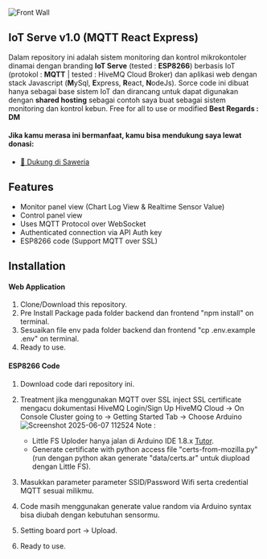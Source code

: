 ![Front Wall](https://github.com/user-attachments/assets/c773bb4b-0480-4c07-8387-2ff702dc290b)

## IoT Serve v1.0 (MQTT React Express)
Dalam repository ini adalah sistem monitoring dan kontrol mikrokontoler dinamai dengan branding **IoT Serve** (tested : **ESP8266**) berbasis IoT (protokol : **MQTT** | tested : HiveMQ Cloud Broker) dan aplikasi web dengan stack Javascript (**M**ySql, **E**xpress, **R**eact, **N**odeJs). Sorce code ini dibuat hanya sebagai base sistem IoT dan dirancang untuk dapat digunakan dengan **shared hosting** sebagai contoh saya buat sebagai sistem monitoring dan kontrol kebun. Free for all to use or modified **Best Regards : DM**

#### Jika kamu merasa ini bermanfaat, kamu bisa mendukung saya lewat donasi:
- [🎁 Dukung di Saweria](https://saweria.co/dmaulana)

## Features 
- Monitor panel view (Chart Log View & Realtime Sensor Value)
- Control panel view
- Uses MQTT Protocol over WebSocket
- Authenticated connection via API Auth key
- ESP8266 code (Support MQTT over SSL)

## Installation
#### Web Application
1. Clone/Download this repository.
2. Pre Install Package pada folder backend dan frontend "npm install" on terminal.
3. Sesuaikan file env pada folder backend dan frontend "cp .env.example .env" on terminal.
4. Ready to use.

#### ESP8266 Code
1. Download code dari repository ini.
2. Treatment jika menggunakan MQTT over SSL inject SSL certificate mengacu dokumentasi HiveMQ
   Login/Sign Up HiveMQ Cloud -> On Console Cluster going to -> Getting Started Tab -> Choose Arduino
   ![Screenshot 2025-06-07 112524](https://github.com/user-attachments/assets/35cd1de4-1ca7-461d-8fcc-42dec78361f0)
   Note :
   - Little FS Uploder hanya jalan di Arduino IDE 1.8.x [Tutor](https://randomnerdtutorials.com/install-esp8266-nodemcu-littlefs-arduino/).
   - Generate certificate with python access file "certs-from-mozilla.py" (run dengan python akan generate "data/certs.ar" untuk diupload dengan Little FS).
  
4. Masukkan parameter parameter SSID/Password Wifi serta credential MQTT sesuai milikmu.
5. Code masih menggunakan generate value random via Arduino syntax bisa diubah dengan kebutuhan sensormu.
6. Setting board port -> Upload.
7. Ready to use.
